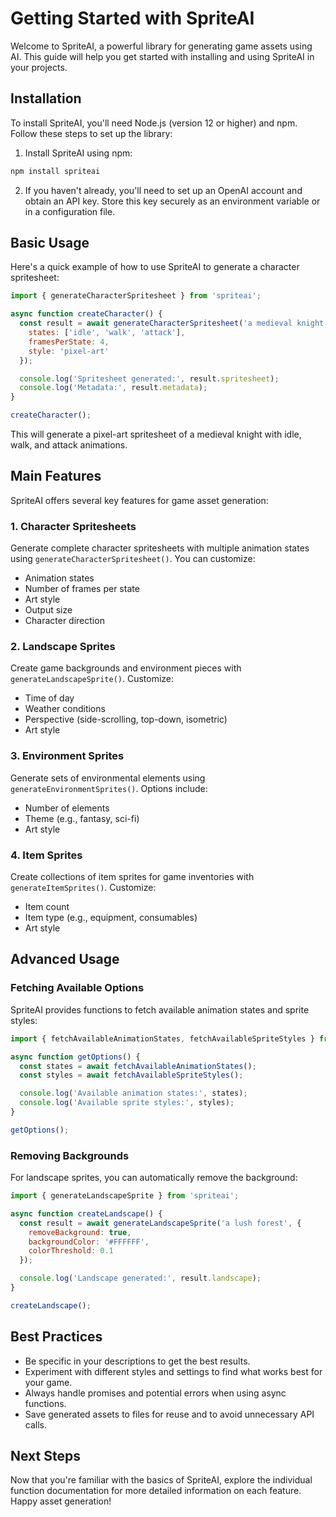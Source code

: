 # Getting Started with SpriteAI

Welcome to SpriteAI, a powerful library for generating game assets using AI. This guide will help you get started with installing and using SpriteAI in your projects.

## Installation

To install SpriteAI, you'll need Node.js (version 12 or higher) and npm. Follow these steps to set up the library:

1. Install SpriteAI using npm:

```bash
npm install spriteai
```

2. If you haven't already, you'll need to set up an OpenAI account and obtain an API key. Store this key securely as an environment variable or in a configuration file.

## Basic Usage

Here's a quick example of how to use SpriteAI to generate a character spritesheet:

```javascript
import { generateCharacterSpritesheet } from 'spriteai';

async function createCharacter() {
  const result = await generateCharacterSpritesheet('a medieval knight', {
    states: ['idle', 'walk', 'attack'],
    framesPerState: 4,
    style: 'pixel-art'
  });

  console.log('Spritesheet generated:', result.spritesheet);
  console.log('Metadata:', result.metadata);
}

createCharacter();
```

This will generate a pixel-art spritesheet of a medieval knight with idle, walk, and attack animations.

## Main Features

SpriteAI offers several key features for game asset generation:

### 1. Character Spritesheets

Generate complete character spritesheets with multiple animation states using `generateCharacterSpritesheet()`. You can customize:

- Animation states
- Number of frames per state
- Art style
- Output size
- Character direction

### 2. Landscape Sprites

Create game backgrounds and environment pieces with `generateLandscapeSprite()`. Customize:

- Time of day
- Weather conditions
- Perspective (side-scrolling, top-down, isometric)
- Art style

### 3. Environment Sprites

Generate sets of environmental elements using `generateEnvironmentSprites()`. Options include:

- Number of elements
- Theme (e.g., fantasy, sci-fi)
- Art style

### 4. Item Sprites

Create collections of item sprites for game inventories with `generateItemSprites()`. Customize:

- Item count
- Item type (e.g., equipment, consumables)
- Art style

## Advanced Usage

### Fetching Available Options

SpriteAI provides functions to fetch available animation states and sprite styles:

```javascript
import { fetchAvailableAnimationStates, fetchAvailableSpriteStyles } from 'spriteai';

async function getOptions() {
  const states = await fetchAvailableAnimationStates();
  const styles = await fetchAvailableSpriteStyles();

  console.log('Available animation states:', states);
  console.log('Available sprite styles:', styles);
}

getOptions();
```

### Removing Backgrounds

For landscape sprites, you can automatically remove the background:

```javascript
import { generateLandscapeSprite } from 'spriteai';

async function createLandscape() {
  const result = await generateLandscapeSprite('a lush forest', {
    removeBackground: true,
    backgroundColor: '#FFFFFF',
    colorThreshold: 0.1
  });

  console.log('Landscape generated:', result.landscape);
}

createLandscape();
```

## Best Practices

- Be specific in your descriptions to get the best results.
- Experiment with different styles and settings to find what works best for your game.
- Always handle promises and potential errors when using async functions.
- Save generated assets to files for reuse and to avoid unnecessary API calls.

## Next Steps

Now that you're familiar with the basics of SpriteAI, explore the individual function documentation for more detailed information on each feature. Happy asset generation!